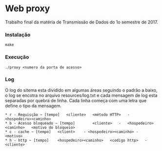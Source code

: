 # Web proxy

Trabalho final da matéria de Transmissão de Dados do 1o semestre de 2017.

### Instalação

```
make
```

### Execução

```
./proxy <numero da porta de acesso>
```

### Log

O log do sitema esta dividido em algumas áreas seguindo o padrão a baixo, o log se encotra no arquivo resources/log.txt e cada mensagem de log esta separadas por quebra de linha.
Cada linha começa com uma letra que define o tipo da mensagem.

```
* r - Requisção ~ [tempo]	<cliente>	<método HTTP> 	-	<hospedeiro><caminho>
* b - Acesso bloqueado ~ [tempo]		<cliente>	-	<hospedeiro><caminho>	<motivo do bloqueio>
* c - cache ~ [tempo] 	<client>	- <hospedeiro><caminho>	-	<motivo>
* h - http ~ [tempo]	<hospedeiro><caminho>	<codigo http>	-	<cliente>
```

